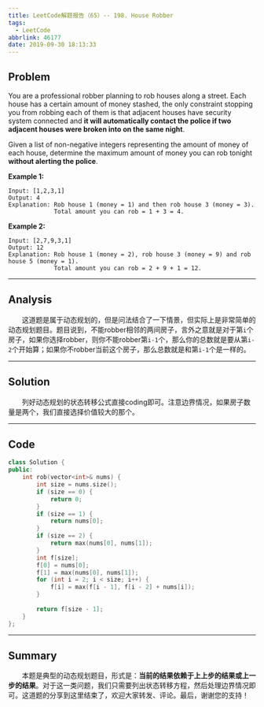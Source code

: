 ```yaml
---
title: LeetCode解题报告（65）-- 198. House Robber
tags:
  - LeetCode
abbrlink: 46177
date: 2019-09-30 18:13:33
---
```


## Problem

You are a professional robber planning to rob houses along a street. Each house has a certain amount of money stashed, the only constraint stopping you from robbing each of them is that adjacent houses have security system connected and **it will automatically contact the police if two adjacent houses were broken into on the same night**.

Given a list of non-negative integers representing the amount of money of each house, determine the maximum amount of money you can rob tonight **without alerting the police**.

<!-- more -->

**Example 1:**

```
Input: [1,2,3,1]
Output: 4
Explanation: Rob house 1 (money = 1) and then rob house 3 (money = 3).
             Total amount you can rob = 1 + 3 = 4.
```

**Example 2:**

```
Input: [2,7,9,3,1]
Output: 12
Explanation: Rob house 1 (money = 2), rob house 3 (money = 9) and rob house 5 (money = 1).
             Total amount you can rob = 2 + 9 + 1 = 12.
```

------

## Analysis

&emsp;&emsp;这道题是属于动态规划的，但是问法结合了一下情景，但实际上是非常简单的动态规划题目。题目说到，不能robber相邻的两间房子，言外之意就是对于第`i`个房子，如果你选择robber，则你不能robber第`i-1`个，那么你的总数就是要从第`i-2`个开始算；如果你不robber当前这个房子，那么总数就是和第`i-1`个是一样的。

------

## Solution

&emsp;&emsp;列好动态规划的状态转移公式直接coding即可。注意边界情况，如果房子数量是两个，我们直接选择价值较大的那个。

------

## Code

```c++
class Solution {
public:
    int rob(vector<int>& nums) {
        int size = nums.size();
        if (size == 0) {
            return 0;
        }
        if (size == 1) {
            return nums[0];
        }
        if (size == 2) {
            return max(nums[0], nums[1]);
        }
        int f[size];
        f[0] = nums[0];
        f[1] = max(nums[0], nums[1]);
        for (int i = 2; i < size; i++) {
            f[i] = max(f[i - 1], f[i - 2] + nums[i]);
        }
        
        return f[size - 1];
    }
};
```

------

## Summary

&emsp;&emsp;本题是典型的动态规划题目，形式是：**当前的结果依赖于上上步的结果或上一步的结果**。对于这一类问题，我们只需要列出状态转移方程，然后处理边界情况即可。这道题的分享到这里结束了，欢迎大家转发、评论。最后，谢谢您的支持！
